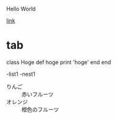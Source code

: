 Hello World

[link](http://tuins.ac.jp/)

# tab
class Hoge
   def hoge
       print 'hoge'
   end
end





-list1
 -nest1

<d1>
  <dt>りんご</dt>
  <dd>赤いフルーツ</dd>
  <dt>オレンジ</dt>
  <dd>橙色のフルーツ</dd>
 </d1>
